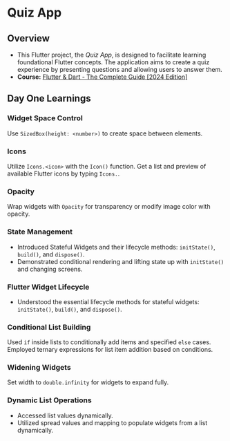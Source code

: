 # Quiz App

## Overview
- This Flutter project, the *Quiz App*, is designed to facilitate learning foundational Flutter concepts. The application aims to create a quiz experience by presenting questions and allowing users to answer them.
- **Course:** [Flutter & Dart - The Complete Guide [2024 Edition]](https://www.udemy.com/course/learn-flutter-dart-to-build-ios-android-apps/)

## Day One Learnings
### Widget Space Control
Use `SizedBox(height: <number>)` to create space between elements.

### Icons
Utilize `Icons.<icon>` with the `Icon()` function. Get a list and preview of available Flutter icons by typing `Icons.`.

### Opacity
Wrap widgets with `Opacity` for transparency or modify image color with opacity.

### State Management
- Introduced Stateful Widgets and their lifecycle methods: `initState()`, `build()`, and `dispose()`.
- Demonstrated conditional rendering and lifting state up with `initState()` and changing screens.

### Flutter Widget Lifecycle
- Understood the essential lifecycle methods for stateful widgets: `initState()`, `build()`, and `dispose()`.

### Conditional List Building
Used `if` inside lists to conditionally add items and specified `else` cases. Employed ternary expressions for list item addition based on conditions.

### Widening Widgets
Set width to `double.infinity` for widgets to expand fully.

### Dynamic List Operations
- Accessed list values dynamically.
- Utilized spread values and mapping to populate widgets from a list dynamically.


